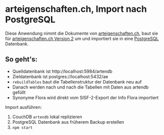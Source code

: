 # arteigenschaften.ch, Import nach PostgreSQL

Diese Anwendung nimmt die Dokumente von [arteigenschaften.ch](https://github.com/FNSKtZH/artendb_v1), baut sie für [arteigenschaften.ch Version 2](https://github.com/barbalex/ae2) um und importiert sie in eine [PostgreSQL](https://www.postgresql.org) Datenbank.

## So geht's:

- Quelldatenbank ist http://localhost:5984/artendb
- Zieldatenbank ist postgres://localhost:5432/ae
- `rebuildTables` baut die Tabellenstruktur der Datenbank neu auf
- Danach werden nach und nach die Tabellen mit Daten aus artendb gefüllt
- Synonyme Flora wird direkt vom SISF-2-Export der Info Flora importiert

Import ausführen:

1. CouchDB `artendb` lokal replizieren
1. PostgreSQL Datenbank aus früherem Backup erstellen
1. `npm start`
